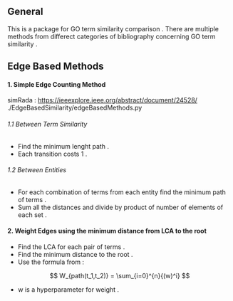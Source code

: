 ## General

This is a package for GO term similarity comparison . There are multiple methods from differect categories of bibliography concerning GO term similarity .

## Edge Based Methods 

#### 1. Simple Edge Counting Method 

simRada : https://ieeexplore.ieee.org/abstract/document/24528/ 
          ./EdgeBasedSimilarity/edgeBasedMethods.py

###### 1.1 Between Term Similarity

- Find the minimum lenght path .
- Each transition costs 1 .

###### 1.2 Between Entities

- For each combination of terms from each entity find the minimum path of terms .
- Sum all the distances and divide by product of number of elements of each set . 

#### 2. Weight Edges using the minimum distance from LCA to the root

- Find the LCA for each pair of terms .
- Find the minimum distance to the root .
- Use the formula from :

$$
W_{path(t_1,t_2)} = \sum_{i=0}^{n}{(w)^i}
$$

- w is a hyperparameter for weight .
